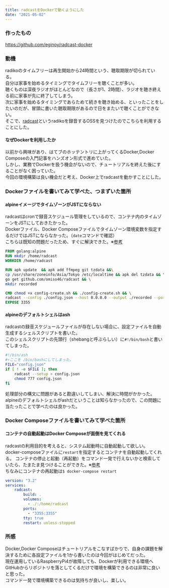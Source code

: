 ```yaml
---
title: radcastをDockerで動くようにした
date: "2021-05-02"
---
```

### 作ったもの
https://github.com/eginoy/radcast-docker

### 動機
radikoのタイムフリーは再生開始から24時間という、聴取期限が切られている。  
自分は家事を始めるタイミングでタイムフリーを聴くことが多い。  
聴くものは深夜ラジオがほとんどなので（長さが1、2時間）、ラジオを聴き終える前に家事が先に終了してしまう。  
次に家事を始めるタイミングであらためて続きを聴き始める、といったことをしたいのだが、冒頭に書いた聴取期限があるので日をまたいで聴くことができない。  
そこで、[radcast](https://github.com/omiso46/radcast)というradikoを録音するOSSを見つけたのでこちらを利用することにした。  

#### なぜDockerを利用したか
以前から興味があり、はてブのホッテントリに上がってくるDocker,Docker Composeの入門記事をハンズオン形式で進めていた。  
しかし、業務でDockerを扱う機会がないので、チュートリアルを終えた後にすることがなく困っていた。  
今回の環境構築は良い機会だと考え、Docker上でradcastを動かすことにした。

### Dockerファイルを書いてみて学べた、つまずいた箇所

#### alpineイメージでタイムゾーンがJSTにならない
radcastはcronで録音スケジュール管理をしているので、コンテナ内のタイムゾーンをJSTにしておきたかった。  
Dockerファイル、Docker Composeファイルでタイムゾーン環境変数を指定するだけではJSTにならなかった。（`date`コマンドで確認）  
こちらは既知の問題だったため、すぐに解決できた。※[参考](https://www.collelog.jp/technical-howto/alpine-linux-timezone-setting)  
``` Dockerfile
FROM golang:alpine
RUN mkdir /home/radcast
WORKDIR /home/radcast

RUN apk update  && apk add ffmpeg git tzdata &&\
cp /usr/share/zoneinfo/Asia/Tokyo /etc/localtime && apk del tzdata && \
go get github.com/omiso46/radcast && \
mkdir recorded  

CMD chmod +x config-create.sh && ./config-create.sh && \
radcast --config ./config.json --host 0.0.0.0 --output ./recorded --port 3355
EXPOSE 3355
```

#### alpineのデフォルトシェルはash
radcastの録音スケジュールファイルが存在しない場合に、設定ファイルを自動生成するシェルスクリプトを書いた。  
このシェルスクリプトの先頭行（shebangと呼ぶらしい）に`#!/bin/bash`と書いてしまった。  
```bash
#!/bin/ash
#↑ここを /bin/bashにしてしまった。
FILE="config.json"
if [ ! -e $FILE ]; then
    radcast --setup > config.json
    chmod 777 config.json
fi
```
処理部分の構文に問題があると勘違いしてしまい、解決に時間がかかった。  
alpineのデフォルトシェルがashだということは知らなかったので、この問題に当たったことで学べたのは良かった。

### Docker Composeファイルを書いてみて学べた箇所
#### コンテナの自動起動はDocker Composeが面倒を見てくれる
radcastの利用目的を考えると、システム起動時に自動起動して欲しい。  
docker-composeファイルに`restart`を指定するとコンテナを自動起動してくれる。
コンテナの停止と起動（再起動）をコマンド一発で行えないかと検索していたら、たまたま見つけることができた。※[参考](https://junchang1031.hatenablog.com/entry/2016/05/18/000605)  
ちなみにコンテナの再起動は`$ docker-compose restart`
```yml
version: "3.2"
services: 
    radcast:
        build: .
        volumes: 
          - ./:/home/radcast
        ports: 
          - "3355:3355"
        tty: true
        restart: unless-stopped
```

### 所感
Docker,Docker Composeはチュートリアルをこなすばかりで、自身の課題を解決するために各設定ファイルを1から書いたのは今回がはじめてだった。  
現在運用しているRaspberryPi4が故障しても、Dockerが利用できる環境へGitHubからリポジトリを落としてくるだけで環境を構築できるのは非常に良いと思った。  
コマンド一発で環境構築できるのは気持ちが良いし、楽しい。